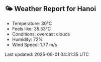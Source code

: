 <!-- WEATHER-START -->
## 🌤 Weather Report for Hanoi

- Temperature: 30°C
- Feels like: 35.53°C
- Conditions: overcast clouds
- Humidity: 72%
- Wind Speed: 1.77 m/s

Last updated: 2025-09-01 04:31:35 UTC
<!-- WEATHER-END -->
